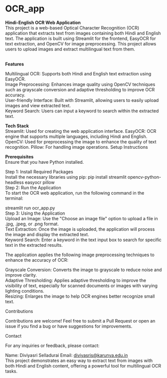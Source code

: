 # OCR_app 
**Hindi-English OCR Web Application** <br>
This project is a web-based Optical Character Recognition (OCR) application that extracts text from images containing both Hindi and English text. The application is built using Streamlit for the frontend, EasyOCR for text extraction, and OpenCV for image preprocessing. This project allows users to upload images and extract multilingual text from them. <br> <br>

**Features** <br>

Multilingual OCR: Supports both Hindi and English text extraction using EasyOCR. <br>
Image Preprocessing: Enhances image quality using OpenCV techniques such as grayscale conversion and adaptive thresholding to improve OCR accuracy. <br>
User-friendly Interface: Built with Streamlit, allowing users to easily upload images and view extracted text. <br>
Keyword Search: Users can input a keyword to search within the extracted text. <br>

**Tech Stack** <br>
Streamlit: Used for creating the web application interface.
EasyOCR: OCR engine that supports multiple languages, including Hindi and English.
OpenCV: Used for preprocessing the image to enhance the quality of text recognition.
Pillow: For handling image operations.
Setup Instructions <br>

**Prerequisites** <br>
Ensure that you have Python installed. 


Step 1: Install Required Packages <br>
Install the necessary libraries using pip:
pip install streamlit opencv-python-headless easyocr pillow <br>
Step 2: Run the Application <br>
To start the OCR web application, run the following command in the terminal:

streamlit run ocr_app.py <br>
Step 3: Using the Application <br>
Upload an Image: Use the "Choose an image file" option to upload a file in .jpg, .jpeg, or .png format. <br>
Text Extraction: Once the image is uploaded, the application will process the image and display the extracted text. <br>
Keyword Search: Enter a keyword in the text input box to search for specific text in the extracted results. <br>

The application applies the following image preprocessing techniques to enhance the accuracy of OCR: <br>

Grayscale Conversion: Converts the image to grayscale to reduce noise and improve clarity. <br>
Adaptive Thresholding: Applies adaptive thresholding to improve the visibility of text, especially for scanned documents or images with varying lighting conditions. <br>
Resizing: Enlarges the image to help OCR engines better recognize small text. <br>



Contributions

Contributions are welcome! Feel free to submit a Pull Request or open an issue if you find a bug or have suggestions for improvements.

Contact

For any inquiries or feedback, please contact:

Name: Diviyasri Selladurai
Email: diviyasris@karunya.edu.in <br>
This project demonstrates an easy way to extract text from images with both Hindi and English content, offering a powerful tool for multilingual OCR tasks.
